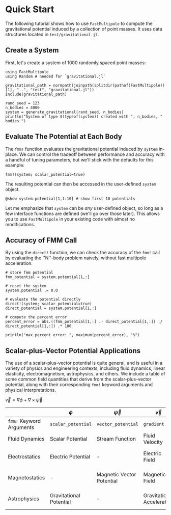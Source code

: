 # Quick Start

The following tutorial shows how to use `FastMultipole` to compute the gravitational potential induced by a collection of point masses. It uses data structures located in `test/gravitational.jl`.

## Create a System

First, let's create a system of 1000 randomly spaced point masses:

```@example ex
using FastMultipole
using Random # needed for `gravitational.jl`

gravitational_path = normpath(joinpath(splitdir(pathof(FastMultipole))[1], "..", "test", "gravitational.jl"))
include(gravitational_path)

rand_seed = 123
n_bodies = 4000
system = generate_gravitational(rand_seed, n_bodies)
println("System of type $(typeof(system)) created with ", n_bodies, " bodies.")
```

## Evaluate The Potential at Each Body

The `fmm!` function evaluates the gravitational potential induced by `system` in-place. We can control the tradeoff between performance and accuracy with a handful of tuning parameters, but we'll stick with the defaults for this example:

```@example ex; continued = true
fmm!(system; scalar_potential=true)
```
The resulting potential can then be accessed in the user-defined `system` object.

```@example ex
@show system.potential[1,1:10] # show first 10 potentials
```
Let me emphasize that `system` can be _any_ user-defined object, so long as a few interface functions are defined (we'll go over those later). This allows you to use `FastMultipole` in your existing code with almost no modifications.

## Accuracy of FMM Call

By using the `direct!` function, we can check the accuracy of the `fmm!` call by evaluating the ''N''-body problem naively, without fast multipole acceleration.

```@example ex
# store fmm potential
fmm_potential = system.potential[1,:]

# reset the system
system.potential .= 0.0

# evaluate the potential directly
direct!(system; scalar_potential=true)
direct_potential = system.potential[1,:]

# compute the percent error
percent_error = abs.((fmm_potential[1,:] .- direct_potential[1,:]) ./ direct_potential[1,:]) .* 100

println("max percent error: ", maximum(percent_error), "%")
```

## Scalar-plus-Vector Potential Applications

The use of a scalar-plus-vector potential is quite general, and is useful in a variety of physics and engineering contexts, including fluid dynamics, linear elasticity, electromagnetism, astrophysics, and others. We include a table of some common field quantities that derive from the scalar-plus-vector potential, along with their corresponding `fmm!` keyword arguments and physical interpretations.

$\vec{v} = \nabla \phi + \nabla \times \vec{\psi}$

|  | $\phi$ | $\vec{\psi}$ | $\vec{v}$| $\nabla \vec{v}$ |
| ----------- | ----------- | ----------- | ----------- | ----------- |
| `fmm!` Keyword Arguments | `scalar_potential` | `vector_potential` | `gradient` | `hessian` |
| Fluid Dynamics | Scalar Potential | Stream Function | Fluid Velocity | Velocity Gradient |
| Electrostatics | Electric Potential | - | Electric Field | Field Gradient Tensor |
| Magnetostatics | - | Magnetic Vector Potential | Magnetic Field | Field Gradient Tensor |
| Astrophysics | Gravitational Potential | - | Gravitational Acceleration | Acceleration Gradient Tensor |
